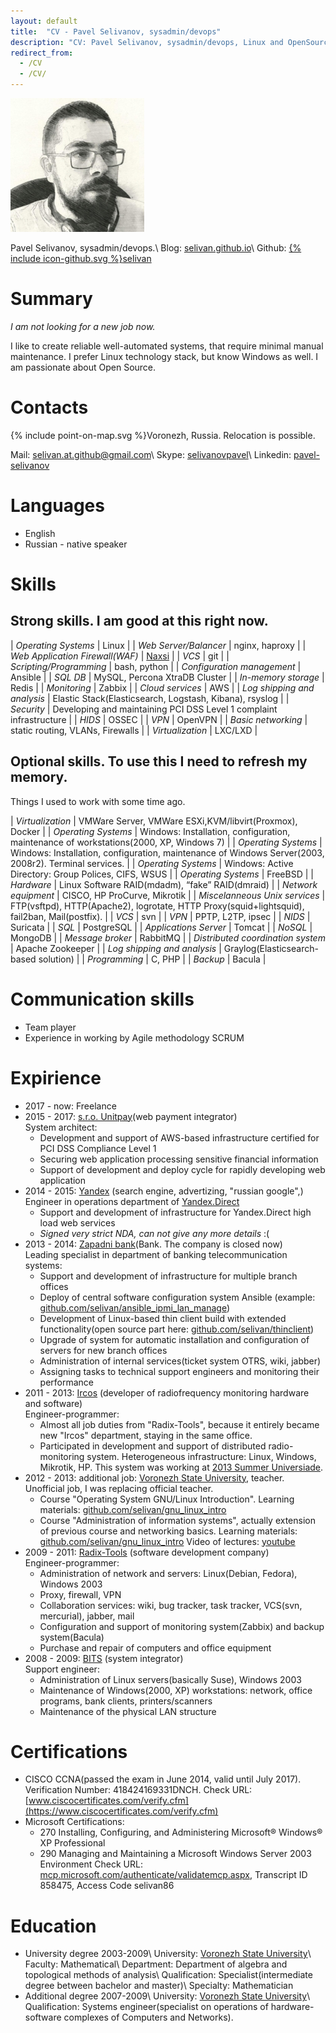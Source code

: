 ```yaml
---
layout: default
title:  "CV - Pavel Selivanov, sysadmin/devops"
description: "CV: Pavel Selivanov, sysadmin/devops, Linux and OpenSource enthusiast"
redirect_from:
  - /CV
  - /CV/
---
```

![photo](/cv/my_profile_picture_small.jpg)

Pavel Selivanov, sysadmin/devops.\\
Blog: [selivan.github.io](https://selivan.github.io)\\
Github: <a href="https://github.com/{{ include.username }}"><span class="icon icon--github">{% include icon-github.svg %}</span>selivan</a>

# Summary

*I am not looking for a new job now.*

I like to create reliable well-automated systems, that require minimal manual maintenance. I prefer Linux technology stack, but know Windows as well. I am passionate about Open Source.

# Contacts
<span class="icon">{% include point-on-map.svg %}</span>Voronezh, Russia. Relocation is possible.

Mail: [selivan.at.github@gmail.com](mailto:selivan.at.github@gmail.com)\\
Skype: [selivanovpavel](skype:selivanovpavel)\\
Linkedin: [pavel-selivanov](https://www.linkedin.com/in/pavel-selivanov-9b8398ba/)

# Languages
* English
* Russian - native speaker

# Skills

## Strong skills. I am good at this right now.

| _Operating Systems_ | Linux |
| _Web Server/Balancer_ | nginx, haproxy |
| _Web Application Firewall(WAF)_ | [Naxsi](https://github.com/nbs-system/naxsi) |
| _VCS_ | git |
| _Scripting/Programming_ | bash, python |
| _Configuration management_ | Ansible |
| _SQL DB_ | MySQL, Percona XtraDB Cluster |
| _In-memory storage_ | Redis |
| _Monitoring_ | Zabbix |
| _Cloud services_ | AWS |
| _Log shipping and analysis_ | Elastic Stack(Elasticsearch, Logstash, Kibana), rsyslog |
| _Security_ | Developing and maintaining PCI DSS Level 1 complaint infrastructure |
| _HIDS_ | OSSEC |
| _VPN_ | OpenVPN |
| _Basic networking_ | static routing, VLANs, Firewalls |
| _Virtualization_ | LXC/LXD |

## Optional skills. To use this I need to refresh my memory.

Things I used to work with some time ago.

| _Virtualization_ | VMWare Server, VMWare ESXi,KVM/libvirt(Proxmox), Docker |
| _Operating Systems_ | Windows: Installation, configuration, maintenance of workstations(2000, XP, Windows 7) |
| _Operating Systems_ | Windows: Installation, configuration, maintenance of  Windows Server(2003, 2008r2). Terminal services. |
| _Operating Systems_ | Windows: Active Directory: Group Polices, CIFS, WSUS |
| _Operating Systems_ | FreeBSD |
| _Hardware_ | Linux Software RAID(mdadm), “fake” RAID(dmraid) |
| _Network equipment_ | CISCO, HP ProCurve, Mikrotik |
| _Miscelanneous Unix services_ | FTP(vsftpd), HTTP(Apache2), logrotate, HTTP Proxy(squid+lightsquid), fail2ban, Mail(postfix). |
| _VCS_ | svn |
| _VPN_ | PPTP, L2TP, ipsec |
| _NIDS_ | Suricata |
| _SQL_ | PostgreSQL |
| _Applications Server_ | Tomcat |
| _NoSQL_ | MongoDB |
| _Message broker_ | RabbitMQ |
| _Distributed coordination system_ | Apache Zookeeper |
| _Log shipping and analysis_ | Graylog(Elasticsearch-based solution) |
| _Programming_ | C, PHP |
| _Backup_ | Bacula |

# Communication skills
  * Team player
  * Experience in working by Agile methodology SCRUM

# Expirience

* 2017 - now: Freelance
* 2015 - 2017: [s.r.o. Unitpay](https://unitpay.ru)(web payment integrator)\
  System architect:
  * Development and support of AWS-based infrastructure certified for PCI DSS Compliance Level 1
  * Securing web application processing sensitive financial information
  * Support of development and deploy cycle for rapidly developing web application
* 2014 - 2015: [Yandex](https://yandex.ru) (search engine, advertizing, "russian google",)\
  Engineer in operations department of [Yandex.Direct](https://direct.yandex.ru/)
  * Support and development of infrastructure for Yandex.Direct high load web services
  * _Signed very strict NDA, can not give any more details_ :(
* 2013 - 2014: [Zapadni bank](http://www.cbr.ru/credit/coinfo.asp?id=450000522)(Bank. The company is closed now)\
  Leading specialist in department of banking telecommunication systems:
  * Support and development of infrastructure for multiple branch offices
  * Deploy of central software configuration system Ansible (example: [github.com/selivan/ansible_ipmi_lan_manage](https://github.com/selivan/ansible_ipmi_lan_manage))
  * Development of Linux-based thin client build with extended functionality(open source part here: [github.com/selivan/thinclient](https://github.com/selivan/thinclient))
  * Upgrade of system for automatic installation and configuration of servers for new branch offices
  * Administration of internal services(ticket system OTRS, wiki, jabber)
  * Assigning tasks to technical support engineers and monitoring their performance
* 2011 - 2013: [Ircos](http://ircos.ru/) (developer of radiofrequency monitoring hardware and software)\
  Engineer-programmer:
  * Almost all job duties from "Radix-Tools", because it entirely became new "Ircos" department, staying in the same office.
  * Participated in development and support of distributed radio-monitoring system. Heterogeneous infrastructure: Linux, Windows, Mikrotik, HP. This system was working at [2013 Summer Universiade](https://en.wikipedia.org/wiki/2013_Summer_Universiade).
* 2012 - 2013: additional job: [Voronezh State University](http://www.vsu.ru/), teacher. Unofficial job, I was replacing official teacher.
  * Course "Operating System GNU/Linux Introduction". Learning materials: [github.com/selivan/gnu_linux_intro](https://github.com/selivan/gnu_linux_intro)
  * Course "Administration of information systems", actually  extension of previous course and networking basics. Learning materials: [github.com/selivan/gnu_linux_intro](https://github.com/selivan/gnu_linux_intro) Video of lectures: [youtube](http://www.youtube.com/playlist?list=PL8RrqJgewWmHQOk7EdKByYD3uUUDk6OUG)
* 2009 - 2011: [Radix-Tools](http://www.radixtools.ru/) (software development company)\
  Engineer-programmer:
  * Administration of network and servers: Linux(Debian, Fedora), Windows 2003
  * Proxy, firewall, VPN
  * Collaboration services: wiki, bug tracker, task tracker, VCS(svn, mercurial), jabber, mail
  * Configuration and support of monitoring system(Zabbix) and backup system(Bacula)
  * Purchase and repair of computers and office equipment
* 2008 - 2009: [BITS](http://www.b-it-s.ru/) (system integrator)\
  Support engineer:
  * Administration of Linux servers(basically Suse), Windows 2003
  * Maintenance of Windows(2000, XP) workstations: network, office programs, bank clients, printers/scanners
  * Maintenance of the physical LAN structure

# Certifications

* CISCO CCNA(passed the exam in June 2014, valid until July 2017). Verification Number: 418424169331DNCH. Check URL: [www.ciscocertificates.com/verify.cfm](https://www.ciscocertificates.com/verify.cfm)
* Microsoft Certifications:
  * 270  Installing, Configuring, and Administering Microsoft® Windows® XP Professional
  * 290  Managing and Maintaining a Microsoft Windows Server 2003 Environment
Check URL: [mcp.microsoft.com/authenticate/validatemcp.aspx](https://mcp.microsoft.com/authenticate/validatemcp.aspx), Transcript ID 858475, Access Code selivan86

# Education

* University degree 2003-2009\\
University: [Voronezh State University](http://vsu.ru/)\\
Faculty: Mathematical\\
Department: Department of algebra and topological methods of analysis\\
Qualification: Specialist(intermediate degree between bachelor and master)\\
Specialty: Mathematician
* Additional degree 2007-2009\\
University: [Voronezh State University](http://vsu.ru/)\\
Qualification: Systems engineer(specialist on operations of hardware-software complexes of Computers and Networks).
